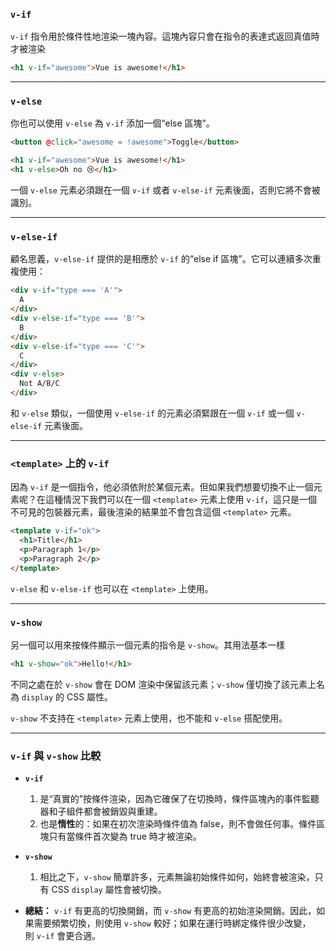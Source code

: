 
### `v-if`

`v-if` 指令用於條件性地渲染一塊內容。這塊內容只會在指令的表達式返回真值時才被渲染

```html
<h1 v-if="awesome">Vue is awesome!</h1>
```

---

### `v-else`

你也可以使用 `v-else` 為 `v-if` 添加一個“else 區塊”。

```html
<button @click="awesome = !awesome">Toggle</button>

<h1 v-if="awesome">Vue is awesome!</h1>
<h1 v-else>Oh no 😢</h1>
```

一個 `v-else` 元素必須跟在一個 `v-if` 或者 `v-else-if` 元素後面，否則它將不會被識別。

---

### `v-else-if`

顧名思義，`v-else-if` 提供的是相應於 `v-if` 的“else if 區塊”。它可以連續多次重複使用：

```html
<div v-if="type === 'A'">
  A
</div>
<div v-else-if="type === 'B'">
  B
</div>
<div v-else-if="type === 'C'">
  C
</div>
<div v-else>
  Not A/B/C
</div>
```

和 `v-else` 類似，一個使用 `v-else-if` 的元素必須緊跟在一個 `v-if` 或一個 `v-else-if` 元素後面。

---

### `<template>` 上的 `v-if`

因為 `v-if` 是一個指令，他必須依附於某個元素。但如果我們想要切換不止一個元素呢？在這種情況下我們可以在一個 `<template>` 元素上使用 `v-if`，這只是一個不可見的包裝器元素，最後渲染的結果並不會包含這個 `<template>` 元素。

```html
<template v-if="ok">
  <h1>Title</h1>
  <p>Paragraph 1</p>
  <p>Paragraph 2</p>
</template>
```

`v-else` 和 `v-else-if` 也可以在 `<template>` 上使用。

---

### `v-show`

另一個可以用來按條件顯示一個元素的指令是 `v-show`。其用法基本一樣

```html
<h1 v-show="ok">Hello!</h1>
```

不同之處在於 `v-show` 會在 DOM 渲染中保留該元素；`v-show` 僅切換了該元素上名為 `display` 的 CSS 屬性。

`v-show` 不支持在 `<template>` 元素上使用，也不能和 `v-else` 搭配使用。

---

### `v-if` 與 `v-show` 比較

- **`v-if`**
	1. 是“真實的”按條件渲染，因為它確保了在切換時，條件區塊內的事件監聽器和子組件都會被銷毀與重建。
	2. 也是**惰性**的：如果在初次渲染時條件值為 false，則不會做任何事。條件區塊只有當條件首次變為 true 時才被渲染。
- **`v-show`**
	1. 相比之下，`v-show` 簡單許多，元素無論初始條件如何，始終會被渲染，只有 CSS `display` 屬性會被切換。

- **總結：**
`v-if` 有更高的切換開銷，而 `v-show` 有更高的初始渲染開銷。因此，如果需要頻繁切換，則使用 `v-show` 較好；如果在運行時綁定條件很少改變，則 `v-if` 會更合適。